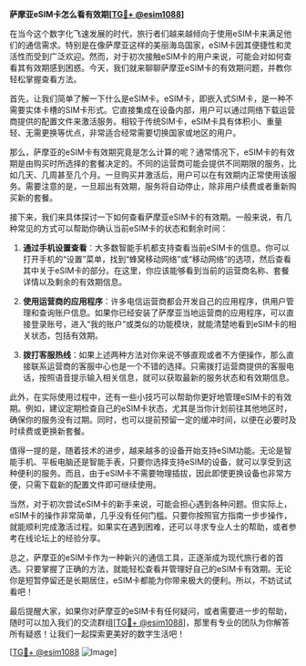 **萨摩亚eSIM卡怎么看有效期[[TG💪+ @esim1088](https://t.me/s/esim1088)]**

在当今这个数字化飞速发展的时代，旅行者们越来越倾向于使用eSIM卡来满足他们的通信需求。特别是在像萨摩亚这样的美丽海岛国家，eSIM卡因其便捷性和灵活性而受到广泛欢迎。然而，对于初次接触eSIM卡的用户来说，可能会对如何查看其有效期感到困惑。今天，我们就来聊聊萨摩亚eSIM卡的有效期问题，并教你轻松掌握查看方法。

首先，让我们简单了解一下什么是eSIM卡。eSIM卡，即嵌入式SIM卡，是一种不需要实体卡槽的SIM卡形式。它直接集成在设备内部，用户可以通过网络下载运营商提供的配置文件来激活服务。相较于传统SIM卡，eSIM卡具有体积小、重量轻、无需更换等优点，非常适合经常需要切换国家或地区的用户。

那么，萨摩亚的eSIM卡有效期究竟是怎么计算的呢？通常情况下，eSIM卡的有效期是由购买时所选择的套餐决定的。不同的运营商可能会提供不同期限的服务，比如几天、几周甚至几个月。一旦购买并激活后，用户可以在有效期内正常使用该服务。需要注意的是，一旦超出有效期，服务将自动停止，除非用户续费或者重新购买新的套餐。

接下来，我们来具体探讨一下如何查看萨摩亚eSIM卡的有效期。一般来说，有几种常见的方式可以帮助你确认当前eSIM卡的状态和剩余时间：

1. **通过手机设置查看**：大多数智能手机都支持查看当前eSIM卡的信息。你可以打开手机的“设置”菜单，找到“蜂窝移动网络”或“移动网络”的选项，然后查看其中关于eSIM卡的部分。在这里，你应该能够看到当前的运营商名称、套餐详情以及剩余的有效期信息。

2. **使用运营商的应用程序**：许多电信运营商都会开发自己的应用程序，供用户管理和查询账户信息。如果你已经安装了萨摩亚当地运营商的应用程序，可以直接登录账号，进入“我的账户”或类似的功能模块，就能清楚地看到eSIM卡的相关状态，包括有效期。

3. **拨打客服热线**：如果上述两种方法对你来说不够直观或者不方便操作，那么直接联系运营商的客服中心也是一个不错的选择。只需拨打运营商提供的客服电话，按照语音提示输入相关信息，就可以获取最新的服务状态和有效期信息。

此外，在实际使用过程中，还有一些小技巧可以帮助你更好地管理eSIM卡的有效期。例如，建议定期检查自己的eSIM卡状态，尤其是当你计划前往其他地区时，确保你的服务没有过期。同时，也可以提前预留一定的缓冲时间，以便在必要时及时续费或更换新套餐。

值得一提的是，随着技术的进步，越来越多的设备开始支持eSIM功能。无论是智能手机、平板电脑还是智能手表，只要你选择支持eSIM的设备，就可以享受到这种便利的服务。而且，由于eSIM卡不需要物理插拔，因此即使更换设备也非常方便，只需下载新的配置文件即可继续使用。

当然，对于初次尝试eSIM卡的新手来说，可能会担心遇到各种问题。但实际上，eSIM卡的操作非常简单，几乎没有任何门槛。只要你按照官方指南一步步操作，就能顺利完成激活过程。如果实在遇到困难，还可以寻求专业人士的帮助，或者参考在线论坛上的经验分享。

总之，萨摩亚的eSIM卡作为一种新兴的通信工具，正逐渐成为现代旅行者的首选。只要掌握了正确的方法，就能轻松查看并管理好自己的eSIM卡有效期。无论你是短暂停留还是长期居住，eSIM卡都能为你带来极大的便利。所以，不妨试试看吧！

最后提醒大家，如果你对萨摩亚的eSIM卡有任何疑问，或者需要进一步的帮助，随时可以加入我们的交流群组[[TG💪+ @esim1088](https://t.me/s/esim1088)]，那里有专业的团队为你解答所有疑惑！让我们一起探索更美好的数字生活吧！

[[TG💪+ @esim1088](https://t.me/s/esim1088) ![Image](https://i.postimg.cc/4NQfJmqS/Snipaste-2025-05-13-00-14-12.png)]